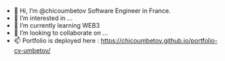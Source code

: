 - 👋 Hi, I’m @chicoumbetov Software Engineer in France.
- 👀 I’m interested in ...
- 🌱 I’m currently learning WEB3
- 💞️ I’m looking to collaborate on ...
- 📫 Portfolio is deployed here : https://chicoumbetov.github.io/portfolio-cv-umbetov/

<!---
chicoumbetov/chicoumbetov is a ✨ special ✨ repository because its `README.md` (this file) appears on your GitHub profile.
You can click the Preview link to take a look at your changes.
--->
